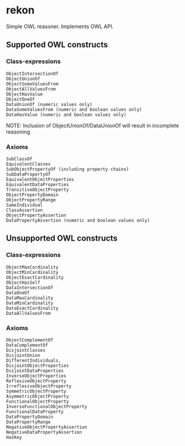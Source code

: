 # rekon #
Simple OWL reasoner. Implements OWL API.

## Supported OWL constructs ##

### Class-expressions ###

    ObjectIntersectionOf
    ObjectUnionOf
    ObjectSomeValuesFrom
    ObjectAllValuesFrom
    ObjectHasValue
    ObjectOneOf
    DataUnionOf (numeric values only)
    DataSomeValuesFrom (numeric and boolean values only)
    DataHasValue (numeric and boolean values only)
    
NOTE: Inclusion of ObjectUnionOf/DataUnionOf will result in incomplete reasoning

### Axioms ###

    SubClassOf
    EquivalentClasses
    SubObjectPropertyOf (including property chains)
    SubDataPropertyOf
    EquivalentObjectProperties
    EquivalentDataProperties
    TransitiveObjectProperty
    ObjectPropertyDomain
    ObjectPropertyRange
    SameIndividual
    ClassAssertion
    ObjectPropertyAssertion
    DataPropertyAssertion (numeric and boolean values only)

## Unsupported OWL constructs ##

### Class-expressions ###

    ObjectMaxCardinality
    ObjectMinCardinality
    ObjectExactCardinality
    ObjectHasSelf
    DataIntersectionOf
    DataOneOf
    DataMaxCardinality
    DataMinCardinality
    DataExactCardinality
    DataAllValuesFrom

### Axioms ###

    ObjectComplementOf
    DataComplementOf
    DisjointClasses
    DisjointUnion
    DifferentIndividuals,
    DisjointObjectProperties
    DisjointDataProperties
    InverseObjectProperties
    ReflexiveObjectProperty
    IrreflexiveObjectProperty
    SymmetricObjectProperty
    AsymmetricObjectProperty
    FunctionalObjectProperty
    InverseFunctionalObjectProperty
    FunctionalDataProperty
    DataPropertyDomain
    DataPropertyRange
    NegativeObjectPropertyAssertion
    NegativeDataPropertyAssertion
    HasKey
